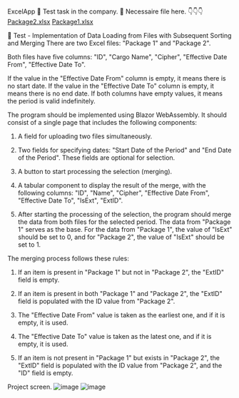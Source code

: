 ExcelApp 📑
Test task in the company. 🏢
Necessaire file here. 
👇👇👇
[Package2.xlsx](https://github.com/DevAlexandroG/ExcelApp/files/11980343/Package2.xlsx)
[Package1.xlsx](https://github.com/DevAlexandroG/ExcelApp/files/11980342/Package1.xlsx)

📓
Test - Implementation of Data Loading from Files with Subsequent Sorting and Merging
There are two Excel files: 
"Package 1" and "Package 2".

Both files have five columns:
"ID", "Cargo Name", "Cipher", "Effective Date From", "Effective Date To".

If the value in the "Effective Date From" column is empty,
it means there is no start date. If the value in the "Effective Date To" column is empty,
it means there is no end date. If both columns have empty values, it means the period is valid indefinitely.

The program should be implemented using Blazor WebAssembly.
It should consist of a single page that includes the following components:
1) A field for uploading two files simultaneously.
  
2) Two fields for specifying dates: "Start Date of the Period"
   and "End Date of the Period". These fields are optional for selection.
   
3) A button to start processing the selection (merging).
   
5) A tabular component to display the result of the merge,
   with the following columns:
   "ID", "Name", "Cipher", "Effective Date From", "Effective Date To", "IsExt", "ExtID".
   
6) After starting the processing of the selection, the program should merge
   the data from both files for the selected period. The data from "Package 1"
   serves as the base. For the data from "Package 1", the value of "IsExt"
   should be set to 0, and for "Package 2", the value of "IsExt" should be set to 1.

The merging process follows these rules:

1) If an item is present in "Package 1" but not in "Package 2", the "ExtID" field is empty.
   
3) If an item is present in both "Package 1" and "Package 2",
   the "ExtID" field is populated with the ID value from "Package 2".
   
5) The "Effective Date From" value is taken as the earliest one, and if it is empty, it is used.
   
7) The "Effective Date To" value is taken as the latest one, and if it is empty, it is used.
   
9) If an item is not present in "Package 1" but exists in "Package 2",
   the "ExtID" field is populated with the ID value from "Package 2", and the "ID" field is empty.

Project screen.
![image](https://github.com/DevAlexandroG/ExcelApp/assets/85547383/400446f0-8123-4003-8779-ec89a0c4a077)
![image](https://github.com/DevAlexandroG/ExcelApp/assets/85547383/cd2b9f47-c1c7-4c79-afa4-af7125ab1996)

